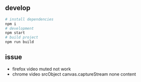 ## develop

```bash
# install dependencies
npm i
# development
npm start
# build project
npm run build
```

## issue

* firefox video muted not work
* chrome video srcObject canvas.captureStream none content
